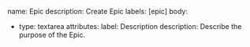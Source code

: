 name: Epic
description: Create Epic
labels: [epic]
body:
- type: textarea
  attributes:
    label: Description
    description: Describe the purpose of the Epic.
